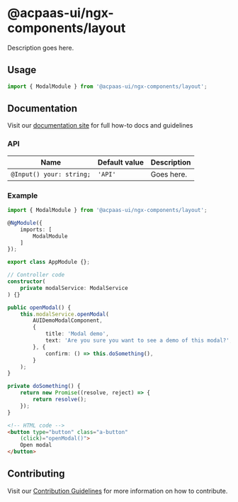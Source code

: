 # @acpaas-ui/ngx-components/layout

Description goes here.

## Usage

```typescript
import { ModalModule } from '@acpaas-ui/ngx-components/layout';
```

## Documentation

Visit our [documentation site](https://acpaas-ui.digipolis.be/) for full how-to docs and guidelines

### API

| Name         | Default value | Description |
| -----------  | ------ | -------------------------- |
| `@Input() your: string;` | `'API'` | Goes here. |

### Example

```typescript
import { ModalModule } from '@acpaas-ui/ngx-components/layout';

@NgModule({
    imports: [
        ModalModule
    ]
});

export class AppModule {};
```

```typescript
// Controller code
constructor(
    private modalService: ModalService
) {}

public openModal() {
    this.modalService.openModal(
        AUIDemoModalComponent,
        {
            title: 'Modal demo',
            text: 'Are you sure you want to see a demo of this modal?',
        }, {
            confirm: () => this.doSomething(),
        }
    );
}

private doSomething() {
    return new Promise((resolve, reject) => {
        return resolve();
    });
}
```

```html
<!-- HTML code -->
<button type="button" class="a-button"
    (click)="openModal()">
    Open modal
</button>
```

## Contributing

Visit our [Contribution Guidelines](../../../../../CONTRIBUTING.md) for more information on how to contribute.
